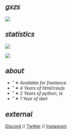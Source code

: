 ## 𝘨𝘹𝘻𝘴

![](https://i.pinimg.com/originals/49/83/0e/49830ee2ddd8b7e7679c686361afd4c2.gif)

## 𝘴𝘵𝘢𝘵𝘪𝘴𝘵𝘪𝘤𝘴
![](https://github-readme-stats.vercel.app/api?username=gxzass&hide=prs,contribs&title_color=539bf5&icon_color=539bf5&text_color=efefef&bg_color=0000&show_icons=true)

![](https://komarev.com/ghpvc/?username=gxzass&color=539bf5)

## 𝘢𝘣𝘰𝘶𝘵
* ˚ ✦ *Available for freelance*
* ˚ ✦ *4 Years of html/css/js*
* ˚ ✦ *2 Years of python, ts*
* ˚ ✦ *1 Year of dart*

## 𝘦𝘹𝘵𝘦𝘳𝘯𝘢𝘭
[Discord](https://discord.gg/g2p97xBjMy) // [Twitter](https://twitter.com/gxzass) // [Instagram](https://instagram.com/gxzass) 
